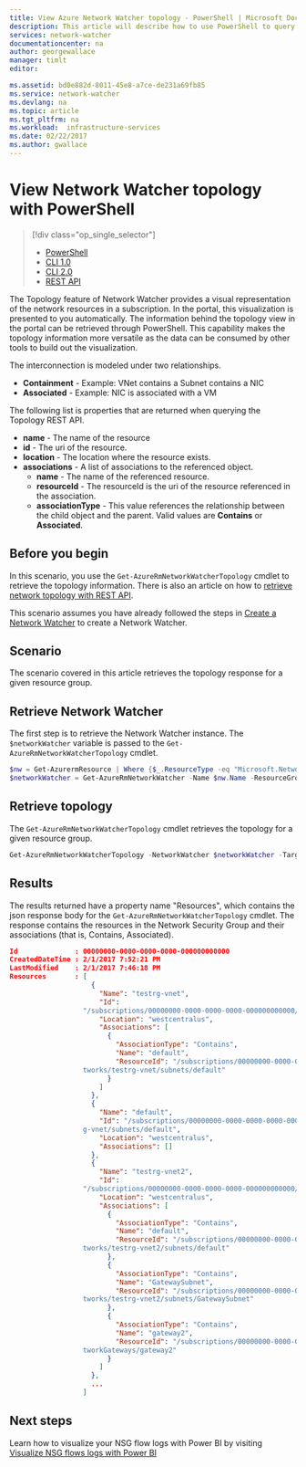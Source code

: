 ```yaml
---
title: View Azure Network Watcher topology - PowerShell | Microsoft Docs
description: This article will describe how to use PowerShell to query your network topology.
services: network-watcher
documentationcenter: na
author: georgewallace
manager: timlt
editor: 

ms.assetid: bd0e882d-8011-45e8-a7ce-de231a69fb85
ms.service: network-watcher
ms.devlang: na
ms.topic: article
ms.tgt_pltfrm: na
ms.workload:  infrastructure-services
ms.date: 02/22/2017
ms.author: gwallace
---
```


# View Network Watcher topology with PowerShell

> [!div class="op_single_selector"]
> - [PowerShell](network-watcher-topology-powershell.md)
> - [CLI 1.0](network-watcher-topology-cli-nodejs.md)
> - [CLI 2.0](network-watcher-topology-cli.md)
> - [REST API](network-watcher-topology-rest.md)

The Topology feature of Network Watcher provides a visual representation of the network resources in a subscription. In the portal, this visualization is presented to you automatically. The information behind the topology view in the portal can be retrieved through PowerShell.
This capability makes the topology information more versatile as the data can be consumed by other tools to build out the visualization.

The interconnection is modeled under two relationships.

- **Containment** - Example: VNet contains a Subnet contains a NIC
- **Associated** - Example: NIC is associated with a VM

The following list is properties that are returned when querying the Topology REST API.

* **name** - The name of the resource
* **id** - The uri of the resource.
* **location** - The location where the resource exists.
* **associations** - A list of associations to the referenced object.
    * **name** - The name of the referenced resource.
    * **resourceId** - The resourceId is the uri of the resource referenced in the association.
    * **associationType** - This value references the relationship between the child object and the parent. Valid values are **Contains** or **Associated**.

## Before you begin

In this scenario, you use the `Get-AzureRmNetworkWatcherTopology` cmdlet to retrieve the topology information. There is also an article on how to [retrieve network topology with REST API](network-watcher-topology-rest.md).

This scenario assumes you have already followed the steps in [Create a Network Watcher](network-watcher-create.md) to create a Network Watcher.

## Scenario

The scenario covered in this article retrieves the topology response for a given resource group.

## Retrieve Network Watcher

The first step is to retrieve the Network Watcher instance. The `$networkWatcher` variable is passed to the `Get-AzureRmNetworkWatcherTopology` cmdlet.

```powershell
$nw = Get-AzurermResource | Where {$_.ResourceType -eq "Microsoft.Network/networkWatchers" -and $_.Location -eq "WestCentralUS" }
$networkWatcher = Get-AzureRmNetworkWatcher -Name $nw.Name -ResourceGroupName $nw.ResourceGroupName
```

## Retrieve topology

The `Get-AzureRmNetworkWatcherTopology` cmdlet retrieves the topology for a given resource group.

```powershell
Get-AzureRmNetworkWatcherTopology -NetworkWatcher $networkWatcher -TargetResourceGroupName testrg
```

## Results

The results returned have a property name "Resources", which contains the json response body for the `Get-AzureRmNetworkWatcherTopology` cmdlet.  The response contains the resources in the Network Security Group and their associations (that is, Contains, Associated).

```json
Id              : 00000000-0000-0000-0000-000000000000
CreatedDateTime : 2/1/2017 7:52:21 PM
LastModified    : 2/1/2017 7:46:18 PM
Resources       : [
                    {
                      "Name": "testrg-vnet",
                      "Id":
                  "/subscriptions/00000000-0000-0000-0000-000000000000/resourceGroups/testrg/providers/Microsoft.Network/virtualNetworks/testrg-vnet",
                      "Location": "westcentralus",
                      "Associations": [
                        {
                          "AssociationType": "Contains",
                          "Name": "default",
                          "ResourceId": "/subscriptions/00000000-0000-0000-0000-000000000000/resourceGroups/testrg/providers/Microsoft.Network/virtualNe
                  tworks/testrg-vnet/subnets/default"
                        }
                      ]
                    },
                    {
                      "Name": "default",
                      "Id": "/subscriptions/00000000-0000-0000-0000-000000000000/resourceGroups/testrg/providers/Microsoft.Network/virtualNetworks/testr
                  g-vnet/subnets/default",
                      "Location": "westcentralus",
                      "Associations": []
                    },
                    {
                      "Name": "testrg-vnet2",
                      "Id": 
                  "/subscriptions/00000000-0000-0000-0000-000000000000/resourceGroups/testrg/providers/Microsoft.Network/virtualNetworks/testrg-vnet2",
                      "Location": "westcentralus",
                      "Associations": [
                        {
                          "AssociationType": "Contains",
                          "Name": "default",
                          "ResourceId": "/subscriptions/00000000-0000-0000-0000-000000000000/resourceGroups/testrg/providers/Microsoft.Network/virtualNe
                  tworks/testrg-vnet2/subnets/default"
                        },
                        {
                          "AssociationType": "Contains",
                          "Name": "GatewaySubnet",
                          "ResourceId": "/subscriptions/00000000-0000-0000-0000-000000000000/resourceGroups/testrg/providers/Microsoft.Network/virtualNe
                  tworks/testrg-vnet2/subnets/GatewaySubnet"
                        },
                        {
                          "AssociationType": "Contains",
                          "Name": "gateway2",
                          "ResourceId": "/subscriptions/00000000-0000-0000-0000-000000000000/resourceGroups/testrg/providers/Microsoft.Network/virtualNe
                  tworkGateways/gateway2"
                        }
                      ]
                    },
                    ...
                  ]
```

## Next steps

Learn how to visualize your NSG flow logs with Power BI by visiting [Visualize NSG flows logs with Power BI](network-watcher-visualize-nsg-flow-logs-power-bi.md)


